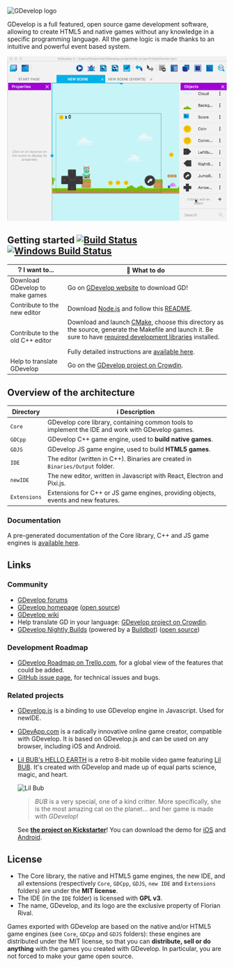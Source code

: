 ![GDevelop logo](https://raw.githubusercontent.com/4ian/GD/master/Core/docs/images/gdlogo.png "GDevelop logo")

GDevelop is a full featured, open source game development software, allowing to create HTML5 and native games without any knowledge in a specific programming language. All the game logic is made thanks to an intuitive and powerful event based system.

![GDevelop in action, used to add a trigger in a platformer game](https://raw.githubusercontent.com/4ian/GD/master/Core/docs/images/demo.gif "GDevelop in action, used to add a trigger in a platformer game")

Getting started [![Build Status](https://travis-ci.org/4ian/GD.svg?branch=master)](https://travis-ci.org/4ian/GD) [![Windows Build Status](https://ci.appveyor.com/api/projects/status/github/4ian/GD?branch=master&svg=true)](https://ci.appveyor.com/project/4ian/gd)
---------------

| ❔ I want to... | 🚀 What to do |
| --- | --- |
| Download GDevelop to make games | Go on [GDevelop website](http://compilgames.net) to download GD! |
| Contribute to the new editor | Download [Node.js] and follow this [README](newIDE/README.md). |
| Contribute to the old C++ editor | Download and launch [CMake], choose this directory as the source, generate the Makefile and launch it. Be sure to have [required development libraries](http://4ian.github.io/GD-Documentation/GDCore%20Documentation/setup_dev_env.html) installed. <br><br> Fully detailed instructions are [available here](http://4ian.github.io/GD-Documentation). |
| Help to translate GDevelop | Go on the [GDevelop project on Crowdin](https://crowdin.com/project/gdevelop). |

Overview of the architecture
----------------------------

| Directory | ℹ️ Description |
| --- | --- |
| `Core` | GDevelop core library, containing common tools to implement the IDE and work with GDevelop games. |
| `GDCpp` | GDevelop C++ game engine, used to **build native games**. |
| `GDJS` | GDevelop JS game engine, used to build **HTML5 games**. |
| `IDE` | The editor (written in C++). Binaries are created in `Binaries/Output` folder. |
| `newIDE` | The new editor, written in Javascript with React, Electron and Pixi.js. |
| `Extensions` | Extensions for C++ or JS game engines, providing objects, events and new features. |

### Documentation

A pre-generated documentation of the Core library, C++ and JS game engines is [available here](http://4ian.github.io/GD-Documentation).

Links
-----

### Community

* [GDevelop forums](http://forum.compilgames.net)
* [GDevelop homepage](http://www.compilgames.net) ([open source](https://github.com/4ian/GDevelop-website))
* [GDevelop wiki](http://wiki.compilgames.net)
* Help translate GD in your language: [GDevelop project on Crowdin](https://crowdin.com/project/gdevelop).
* [GDevelop Nightly Builds](http://nightlies.gd.victorlevasseur.com/) (powered by a [Buildbot](https://github.com/victorlevasseur/GD-Buildbot)) ([open source](https://github.com/victorlevasseur/GD-Nightlies-Website))

### Development Roadmap

* [GDevelop Roadmap on Trello.com](https://trello.com/b/qf0lM7k8/gdevelop-roadmap), for a global view of the features that could be added.
* [GitHub issue page](https://github.com/4ian/GD/issues), for technical issues and bugs.

### Related projects

* [GDevelop.js](https://github.com/4ian/GDevelop.js) is a binding to use GDevelop engine in Javascript. Used for newIDE.
* [GDevApp.com](https://gdevapp.com) is a radically innovative online game creator, compatible with GDevelop. It is based on GDevelop.js and can be used on any browser, including iOS and Android.
* [Lil BUB's HELLO EARTH](http://lilbub.com/game) is a retro 8-bit mobile video game featuring [Lil BUB](http://lilbub.com). It's created with GDevelop and made up of equal parts science, magic, and heart.

  ![Lil Bub](http://compilgames.net/assets/bub/screenshots-background.jpg "GDevelop logo")

  > *BUB* is a very special, one of a kind critter. More specifically, she is the most amazing cat on the planet... and her game is made with *GDevelop*!

  See **[the project on Kickstarter](http://lilbub.com/game)**! You can download the demo for [iOS](https://itunes.apple.com/us/app/lil-bubs-hello-earth/id1123383033?mt=8) and [Android](https://play.google.com/store/apps/details?id=com.lilbub.game).

License
-------

* The Core library, the native and HTML5 game engines, the new IDE, and all extensions (respectively `Core`, `GDCpp`, `GDJS`, `new IDE` and `Extensions` folders) are under the **MIT license**.
* The IDE (in the `IDE` folder) is licensed with **GPL v3**.
* The name, GDevelop, and its logo are the exclusive property of Florian Rival.

Games exported with GDevelop are based on the native and/or HTML5 game engines (see `Core`, `GDCpp` and `GDJS` folders): these engines are distributed under the MIT license, so that you can **distribute, sell or do anything** with the games you created with GDevelop. In particular, you are not forced to make your game open source.


[Node.js]:https://nodejs.org
[CMake]:http://www.cmake.org/
[Ninja]:http://martine.github.io/ninja/
